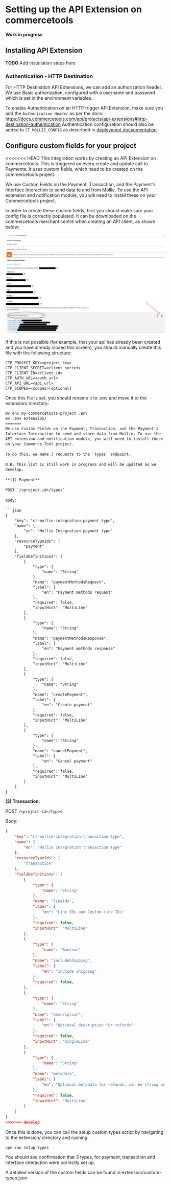 # Setting up the API Extension on commercetools

**Work in progress**

## Installing API Extension

**TODO** Add installation steps here

### Authentication - HTTP Destination

For HTTP Destination API Extensions, we can add an authorization header. We use Basic authorization, configured with a username and password which is set in the environment variables.

To enable Authentication on an HTTP trigger API Extension, make sure you add the `Authorization Header` as per the docs:
https://docs.commercetools.com/api/projects/api-extensions#http-destination-authentication
Authentication configuration should also be added to `CT_MOLLIE_CONFIG` as described in [deployment docsumentation](./deployment.md)

## Configure custom fields for your project

<<<<<<< HEAD
This integration works by creating an API Extension on commercetools. This is triggered on every create and update call to Payments. It uses custom fields, which need to be created on the commercetools project.

We use Custom Fields on the Payment, Transaction, and the Payment's Interface Interaction to send data to and from Mollie. To use the API extension and notification module, you will need to install these on your Commercetools project.

In order to create these custom fields, first you should make sure your config file is correctly populated. It can be downloaded on the commercetools merchant centre when creating an API client, as shown below:

![How-To-Download-Env-Project-Variables](img/how-to-download-env-project-variables.png)

If this is not possible (for example, that your api has already been created and you have already closed this screen), you should manually create this file with the following structure:

```
CTP_PROJECT_KEY=<project_key>
CTP_CLIENT_SECRET=<client_secret>
CTP_CLIENT_ID=<client_id>
CTP_AUTH_URL=<auth_url>
CTP_API_URL=<api_url>
CTP_SCOPES=<scopes>[optional]
```

Once this file is set, you should rename it to .env and move it to the extension/ directory:

```
mv env.my-commercetools-project .env
mv .env extension/
=======
We use Custom Fields on the Payment, Transaction, and the Payment's Interface Interaction to send and store data from Mollie. To use the API extension and notification module, you will need to install these on your Commerce Tool project.

To do this, we make 3 requests to the `types` endpoint.

N.B. this list is still work in progress and will be updated as we develop.

**(1) Payment**

POST `/<project-id>/types`

Body:

```json
{
    "key": "ct-mollie-integration-payment-type",
    "name": {
        "en": "Mollie Integration payment type"
    },
    "resourceTypeIds": [
        "payment"
    ],
    "fieldDefinitions": [
        {
            "type": {
                "name": "String"
            },
            "name": "paymentMethodsRequest",
            "label": {
                "en": "Payment methods request"
            },
            "required": false,
            "inputHint": "MultiLine"
        },
        {
            "type": {
                "name": "String"
            },
            "name": "paymentMethodsResponse",
            "label": {
                "en": "Payment methods response"
            },
            "required": false,
            "inputHint": "MultiLine"
        },
        {
            "type": {
                "name": "String"
            },
            "name": "createPayment",
            "label": {
                "en": "Create payment"
            },
            "required": false,
            "inputHint": "MultiLine"
        },
        {
            "type": {
                "name": "String"
            },
            "name": "cancelPayment",
            "label": {
                "en": "Cancel payment"
            },
            "required": false,
            "inputHint": "MultiLine"
        }
    ]
}
```

**(2) Transaction:**

POST `/<project-id>/types`

Body:

```JSON
{
    "key": "ct-mollie-integration-transaction-type",
    "name": {
        "en": "Mollie Integration transaction type"
    },
    "resourceTypeIds": [
        "transaction"
    ],
    "fieldDefinitions": [
        {
            "type": {
                "name": "String"
            },
            "name": "lineIds",
            "label": {
                "en": "Line IDs and Custom Line IDs"
            },
            "required": false,
            "inputHint": "MultiLine"
        },
        {
            "type": {
                "name": "Boolean"
            },
            "name": "includeShipping",
            "label": {
                "en": "Include shipping"
            },
            "required": false,
        },
        {
            "type": {
                "name": "String"
            },
            "name": "description",
            "label": {
                "en": "Optional description for refunds"
            },
            "required": false,
            "inputHint": "SingleLine"
        },
        {
            "type": {
                "name": "String"
            },
            "name": "metadata",
            "label": {
                "en": "Optional metadata for refunds, can be string or stringified JSON"
            },
            "required": false,
            "inputHint": "MultiLine"
        }
    ]
}
>>>>>>> develop
```

Once this is done, you can call the setup custom types script by navigating to the extension/ directory and running:

```
npm run setup-types
```

You should see confirmation that 3 types, for payment, transaction and interface interaction were correctly set up.

A detailed version of the custom fields can be found in extension/custom-types.json
